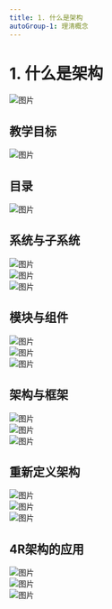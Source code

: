 ```yaml
---
title: 1. 什么是架构
autoGroup-1: 理清概念
---
```


# 1. 什么是架构


<div class="crop">
  <img src="/1_what_is_soft_architectrue.assets/1.png" alt="图片" />
</div>

## 教学目标


<div class="crop">
  <img src="/1_what_is_soft_architectrue.assets/2.png" alt="图片" />
</div>


## 目录


<div class="crop">
  <img src="/1_what_is_soft_architectrue.assets/3.png" alt="图片" />
</div>


## 系统与子系统


<div class="crop">
  <img src="/1_what_is_soft_architectrue.assets/4.png" alt="图片" />
</div>

<div class="crop">
  <img src="/1_what_is_soft_architectrue.assets/5.png" alt="图片" />
</div>


<div class="crop">
  <img src="/1_what_is_soft_architectrue.assets/6.png" alt="图片" />
</div>

## 模块与组件


<div class="crop">
  <img src="/1_what_is_soft_architectrue.assets/7.png" alt="图片" />
</div>

<div class="crop">
  <img src="/1_what_is_soft_architectrue.assets/8.png" alt="图片" />
</div>

<div class="crop">
  <img src="/1_what_is_soft_architectrue.assets/9.png" alt="图片" />
</div>

## 架构与框架


<div class="crop">
  <img src="/1_what_is_soft_architectrue.assets/10.png" alt="图片" />
</div>

<div class="crop">
  <img src="/1_what_is_soft_architectrue.assets/11.png" alt="图片" />
</div>



<div class="crop">
  <img src="/1_what_is_soft_architectrue.assets/12.png" alt="图片" />
</div>

## 重新定义架构

<div class="crop">
  <img src="/1_what_is_soft_architectrue.assets/13.png" alt="图片" />
</div>

<div class="crop">
  <img src="/1_what_is_soft_architectrue.assets/14.png" alt="图片" />
</div>

<div class="crop">
  <img src="/1_what_is_soft_architectrue.assets/15.png" alt="图片" />
</div>

## 4R架构的应用


<div class="crop">
  <img src="/1_what_is_soft_architectrue.assets/16.png" alt="图片" />
</div>

<div class="crop">
  <img src="/1_what_is_soft_architectrue.assets/17.png" alt="图片" />
</div>

<div class="crop">
  <img src="/1_what_is_soft_architectrue.assets/18.png" alt="图片" />
</div>

